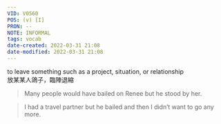 ```yaml
---
VID: V0560
POS: (v) [I]
PRON: --
NOTE: INFORMAL
tags: vocab
date-created: 2022-03-31 21:08
date-modified: 2022-03-31 21:08
---
```


to leave something such as a project, situation, or relationship  
放某某人鴿子，臨陣退縮 

>Many people would have bailed on Renee but he stood by her. 

>I had a travel partner but he bailed and then I didn’t want to go any more. 